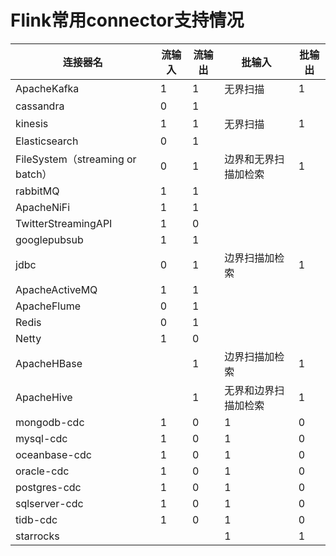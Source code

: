 # Flink常用connector支持情况
|连接器名 | 流输入 | 流输出 | 批输入 | 批输出|
|----|----|---|---|---|
|ApacheKafka | 1 | 1 | 无界扫描 | 1|
|cassandra | 0 | 1|
|kinesis | 1 | 1 | 无界扫描 | 1|
|Elasticsearch | 0 | 1|
|FileSystem（streaming or batch） | 0 | 1 | 边界和无界扫描加检索 | 1|
|rabbitMQ | 1 | 1|
|ApacheNiFi | 1 | 1|
|TwitterStreamingAPI | 1 | 0|
|googlepubsub | 1 | 1|
|jdbc | 0 | 1 | 边界扫描加检索 | 1|
|ApacheActiveMQ | 1 | 1|
|ApacheFlume | 0 | 1|
|Redis | 0 | 1|
|Netty | 1 | 0|
|ApacheHBase |  | 1 | 边界扫描加检索 | 1|
|ApacheHive |  | 1 | 无界和边界扫描加检索 | 1|
|mongodb-cdc | 1 | 0 | 1 | 0|
|mysql-cdc | 1 | 0 | 1 | 0|
|oceanbase-cdc | 1 | 0 | 1 | 0|
|oracle-cdc | 1 | 0 | 1 | 0|
|postgres-cdc | 1 | 0 | 1 | 0|
|sqlserver-cdc | 1 | 0 | 1 | 0|
|tidb-cdc | 1 | 0 | 1 | 0|
|starrocks|||1|1